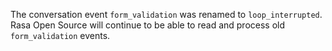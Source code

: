 The conversation event `form_validation` was renamed to `loop_interrupted`. 
Rasa Open Source will continue to be able to read and process old `form_validation` 
events.
